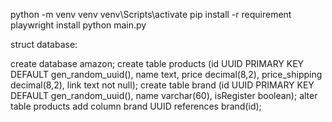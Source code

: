 python -m venv venv
venv\Scripts\activate
pip install -r requirement
playwright install
python main.py

struct database:

create database amazon;
create table products (id UUID PRIMARY KEY DEFAULT gen_random_uuid(), name text, price decimal(8,2), price_shipping decimal(8,2), link text not null);
create table brand (id UUID PRIMARY KEY DEFAULT gen_random_uuid(), name varchar(60), isRegister boolean);
alter table products add column brand UUID references brand(id);